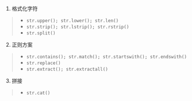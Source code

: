 1. 格式化字符
> * `str.upper(); str.lower(); str.len()`
> * `str.strip(); str.lstrip(); str.rstrip()`
> * `str.split()`

2. 正则方案
> * `str.contains(); str.match(); str.startswith(); str.endswith()`
> * `str.replace()`
> * `str.extract(); str.extractall()`

3. 拼接
> * `str.cat()`
